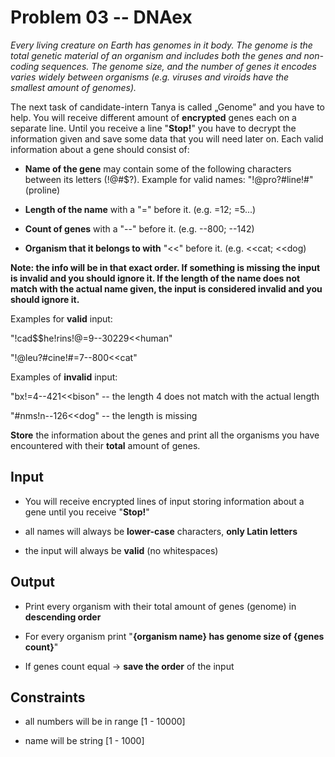 Problem 03 -- DNAex
===================

*Every living creature on Earth has genomes in it body. The genome is
the total genetic material of an organism and includes both the genes
and non-coding sequences. The genome size, and the number of genes it
encodes varies widely between organisms (e.g. viruses and viroids have
the smallest amount of genomes).*

The next task of candidate-intern Tanya is called „Genome" and you have
to help. You will receive different amount of **encrypted** genes each
on a separate line. Until you receive a line "**Stop!**" you have to
decrypt the information given and save some data that you will need
later on. Each valid information about a gene should consist of:

-   **Name of the gene** may contain some of the following characters
    between its letters (!@\#\$?). Example for valid names:
    "!\@pro?\#line!\#" (proline)

-   **Length of the name** with a "=" before it. (e.g. =12; =5...)

-   **Count of genes** with a "\--" before it. (e.g. \--800; \--142)

-   **Organism that it belongs to with** "\<\<" before it. (e.g.
    \<\<cat; \<\<dog)

**Note: the info will be in that exact order. If something is missing
the input is invalid and you should ignore it. If the length of the name
does not match with the actual name given, the input is considered
invalid and you should ignore it.**

Examples for **valid** input:

"!cad\$\$he!rins!@=9\--30229\<\<human"

"!\@leu?\#cine!\#=7\--800\<\<cat"

Examples of **invalid** input:

"bx!=4\--421\<\<bison" -- the length 4 does not match with the actual
length

"\#nms!n\--126\<\<dog" -- the length is missing

**Store** the information about the genes and print all the organisms
you have encountered with their **total** amount of genes.

Input
-----

-   You will receive encrypted lines of input storing information about
    a gene until you receive "**Stop!**"

-   all names will always be **lower-case** characters, **only Latin
    letters**

-   the input will always be **valid** (no whitespaces)

Output
------

-   Print every organism with their total amount of genes (genome) in
    **descending order**

-   For every organism print "**{organism name} has genome size of
    {genes count}**"

-   If genes count equal -\> **save the order** of the input

Constraints
-----------

-   all numbers will be in range \[1 - 10000\]

-   name will be string \[1 - 1000\]
